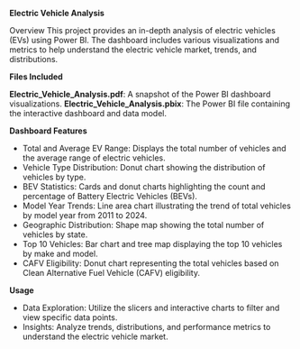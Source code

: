 **Electric Vehicle Analysis**

Overview
This project provides an in-depth analysis of electric vehicles (EVs) using Power BI. The dashboard includes various visualizations and metrics to help understand the electric vehicle market, trends, and distributions.

**Files Included**

**Electric_Vehicle_Analysis.pdf**: A snapshot of the Power BI dashboard visualizations.
**Electric_Vehicle_Analysis.pbix**: The Power BI file containing the interactive dashboard and data model.


**Dashboard Features**

- Total and Average EV Range: Displays the total number of vehicles and the average range of electric vehicles.
- Vehicle Type Distribution: Donut chart showing the distribution of vehicles by type.
- BEV Statistics: Cards and donut charts highlighting the count and percentage of Battery Electric Vehicles (BEVs).
- Model Year Trends: Line area chart illustrating the trend of total vehicles by model year from 2011 to 2024.
- Geographic Distribution: Shape map showing the total number of vehicles by state.
- Top 10 Vehicles: Bar chart and tree map displaying the top 10 vehicles by make and model.
- CAFV Eligibility: Donut chart representing the total vehicles based on Clean Alternative Fuel Vehicle (CAFV) eligibility.


**Usage**
- Data Exploration: Utilize the slicers and interactive charts to filter and view specific data points.
- Insights: Analyze trends, distributions, and performance metrics to understand the electric vehicle market.
